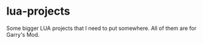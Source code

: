 # lua-projects
Some bigger LUA projects that I need to put somewhere. All of them are for Garry's Mod.
